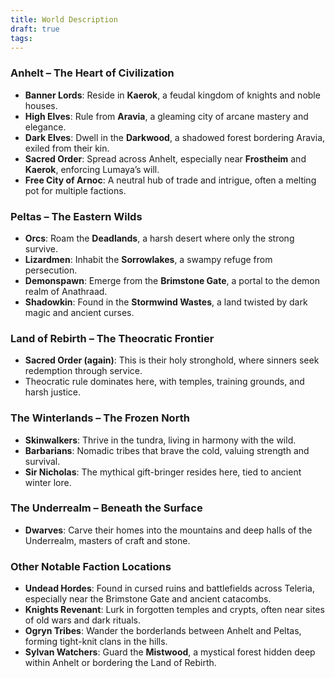 ```yaml
---
title: World Description
draft: true
tags:
---
```


### Anhelt – The Heart of Civilization
- **Banner Lords**: Reside in **Kaerok**, a feudal kingdom of knights and noble houses.
- **High Elves**: Rule from **Aravia**, a gleaming city of arcane mastery and elegance.
- **Dark Elves**: Dwell in the **Darkwood**, a shadowed forest bordering Aravia, exiled from their kin.
- **Sacred Order**: Spread across Anhelt, especially near **Frostheim** and **Kaerok**, enforcing Lumaya’s will.
- **Free City of Arnoc**: A neutral hub of trade and intrigue, often a melting pot for multiple factions.

### Peltas – The Eastern Wilds
- **Orcs**: Roam the **Deadlands**, a harsh desert where only the strong survive.
- **Lizardmen**: Inhabit the **Sorrowlakes**, a swampy refuge from persecution.
- **Demonspawn**: Emerge from the **Brimstone Gate**, a portal to the demon realm of Anathraad.
- **Shadowkin**: Found in the **Stormwind Wastes**, a land twisted by dark magic and ancient curses.

### Land of Rebirth – The Theocratic Frontier
- **Sacred Order (again)**: This is their holy stronghold, where sinners seek redemption through service.
- Theocratic rule dominates here, with temples, training grounds, and harsh justice.

### The Winterlands – The Frozen North
- **Skinwalkers**: Thrive in the tundra, living in harmony with the wild.
- **Barbarians**: Nomadic tribes that brave the cold, valuing strength and survival.
- **Sir Nicholas**: The mythical gift-bringer resides here, tied to ancient winter lore.

### The Underrealm – Beneath the Surface
- **Dwarves**: Carve their homes into the mountains and deep halls of the Underrealm, masters of craft and stone.

### Other Notable Faction Locations
- **Undead Hordes**: Found in cursed ruins and battlefields across Teleria, especially near the Brimstone Gate and ancient catacombs.
- **Knights Revenant**: Lurk in forgotten temples and crypts, often near sites of old wars and dark rituals.
- **Ogryn Tribes**: Wander the borderlands between Anhelt and Peltas, forming tight-knit clans in the hills.
- **Sylvan Watchers**: Guard the **Mistwood**, a mystical forest hidden deep within Anhelt or bordering the Land of Rebirth.
